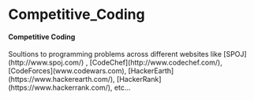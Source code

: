 # Competitive_Coding

<h4>Competitive Coding</h4>
Soultions to programming problems across different websites like [SPOJ](http://www.spoj.com/) , [CodeChef](http://www.codechef.com/),  [CodeForces](www.codewars.com), [HackerEarth](https://www.hackerearth.com/), [HackerRank](https://www.hackerrank.com/), etc...





